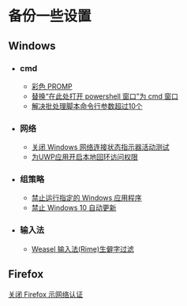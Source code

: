 # 备份一些设置

## Windows
   * ### cmd
     * [彩色 PROMP](https://github.com/hosxy/Settings/blob/master/Windows/cmd/彩色PROMPT.md)
     * [替换“在此处打开 powershell 窗口”为 cmd 窗口](https://github.com/hosxy/Settings/blob/master/Windows/cmd/替换“在此处打开powershell窗口”为cmd窗口.md)
     * [解决批处理脚本命令行参数超过10个](https://github.com/hosxy/Settings/blob/master/Windows/cmd/%E6%89%B9%E5%A4%84%E7%90%86%E8%84%9A%E6%9C%AC%E5%91%BD%E4%BB%A4%E8%A1%8C%E5%8F%82%E6%95%B0%E8%B6%85%E8%BF%8710%E4%B8%AA.md)
     
   * ### 网络
     * [关闭 Windows 网络连接状态指示器活动测试](https://github.com/hosxy/Settings/blob/master/Windows/Internet/关闭Windows网络连接状态指示器活动测试.md)
     * [为UWP应用开启本地回环访问权限](https://github.com/hosxy/Settings/blob/master/Windows/Internet/%E4%B8%BAUWP%E5%BA%94%E7%94%A8%E5%BC%80%E5%90%AF%E6%9C%AC%E5%9C%B0%E5%9B%9E%E7%8E%AF%E8%AE%BF%E9%97%AE%E6%9D%83%E9%99%90.md)
     
   * ### 组策略
     * [禁止运行指定的 Windows 应用程序](https://github.com/hosxy/Settings/blob/master/Windows/Group%20Policy/禁止运行指定的Windows应用程序.md)
     * [禁止 Windows 10 自动更新](https://github.com/hosxy/Settings/blob/master/Windows/Group%20Policy/禁止Windows10自动更新.md)
     
   * ### 输入法
     * [Weasel 输入法(Rime)生僻字过滤](https://github.com/hosxy/Settings/blob/master/Windows/Input%20method/Weasel输入法(Rime)生僻字过滤.md)
    
   
  
## Firefox 
  [关闭 Firefox 示网络认证](https://github.com/hosxy/Settings/blob/master/Firefox/关闭Firefox提示网络认证.md)
  
  
